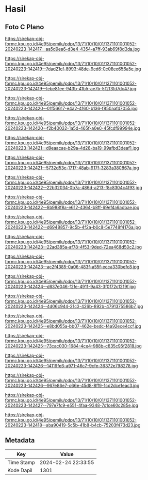 # Hasil

## Foto C Plano

https://sirekap-obj-formc.kpu.go.id/4e95/pemilu/pdpr/13/71/10/10/01/1371101001052-20240223-142417--aa5d9ea6-d3e4-4354-a7ff-93ab69f8d3da.jpg

https://sirekap-obj-formc.kpu.go.id/4e95/pemilu/pdpr/13/71/10/10/01/1371101001052-20240223-142419--7dad21cf-8993-48de-9cd6-0c08ee656a5e.jpg

https://sirekap-obj-formc.kpu.go.id/4e95/pemilu/pdpr/13/71/10/10/01/1371101001052-20240223-142419--febe81ee-943b-41b5-ae7b-5f2f3fd7dc47.jpg

https://sirekap-obj-formc.kpu.go.id/4e95/pemilu/pdpr/13/71/10/10/01/1371101001052-20240223-142420--01f56617-e4a2-4160-b136-f850aaf47055.jpg

https://sirekap-obj-formc.kpu.go.id/4e95/pemilu/pdpr/13/71/10/10/01/1371101001052-20240223-142420--f2b40032-1a5d-465f-a0e0-45fcdf99994e.jpg

https://sirekap-obj-formc.kpu.go.id/4e95/pemilu/pdpr/13/71/10/10/01/1371101001052-20240223-142421--d9eaacae-b29a-4d28-ba19-99afbd3deaf1.jpg

https://sirekap-obj-formc.kpu.go.id/4e95/pemilu/pdpr/13/71/10/10/01/1371101001052-20240223-142421--5732d53c-1717-48ab-917f-3283a380867a.jpg

https://sirekap-obj-formc.kpu.go.id/4e95/pemilu/pdpr/13/71/10/10/01/1371101001052-20240223-142422--22b32034-0b7a-486d-a213-f8c8304c4f93.jpg

https://sirekap-obj-formc.kpu.go.id/4e95/pemilu/pdpr/13/71/10/10/01/1371101001052-20240223-142422--8b988f8a-e612-4364-b8ff-69ef4a6adbae.jpg

https://sirekap-obj-formc.kpu.go.id/4e95/pemilu/pdpr/13/71/10/10/01/1371101001052-20240223-142422--d6948857-9c5b-4f2a-b0c8-5e7748f4176a.jpg

https://sirekap-obj-formc.kpu.go.id/4e95/pemilu/pdpr/13/71/10/10/01/1371101001052-20240223-142423--22ad385a-af78-4f53-9ded-72ea468d50c2.jpg

https://sirekap-obj-formc.kpu.go.id/4e95/pemilu/pdpr/13/71/10/10/01/1371101001052-20240223-142423--ac2f4385-0a06-483f-a55f-ecca330befc8.jpg

https://sirekap-obj-formc.kpu.go.id/4e95/pemilu/pdpr/13/71/10/10/01/1371101001052-20240223-142424--d637e046-f2fe-4911-9a43-3f0f72c1219f.jpg

https://sirekap-obj-formc.kpu.go.id/4e95/pemilu/pdpr/13/71/10/10/01/1371101001052-20240223-142424--4d06c944-21c3-426b-892b-4791375586b7.jpg

https://sirekap-obj-formc.kpu.go.id/4e95/pemilu/pdpr/13/71/10/10/01/1371101001052-20240223-142425--e8bd055a-bb07-462e-bedc-f4a92ece4ccf.jpg

https://sirekap-obj-formc.kpu.go.id/4e95/pemilu/pdpr/13/71/10/10/01/1371101001052-20240223-142425--73cac030-1684-4ce4-988b-c835c95f2818.jpg

https://sirekap-obj-formc.kpu.go.id/4e95/pemilu/pdpr/13/71/10/10/01/1371101001052-20240223-142426--14119fe6-a971-46c7-9cfe-36372e798278.jpg

https://sirekap-obj-formc.kpu.go.id/4e95/pemilu/pdpr/13/71/10/10/01/1371101001052-20240223-142426--967e86e7-c66e-45d8-8ff9-1cd2dce1eac3.jpg

https://sirekap-obj-formc.kpu.go.id/4e95/pemilu/pdpr/13/71/10/10/01/1371101001052-20240223-142427--797e7fc9-e551-4faa-9348-7c1ce60c285e.jpg

https://sirekap-obj-formc.kpu.go.id/4e95/pemilu/pdpr/13/71/10/10/01/1371101001052-20240223-142418--aba90419-5c5b-41b8-b4cb-75203f473d23.jpg


## Metadata

| Key        | Value               |
| ---------- | ------------------- |
| Time Stamp | 2024-02-24 22:33:55 |
| Kode Dapil | 1301                |



